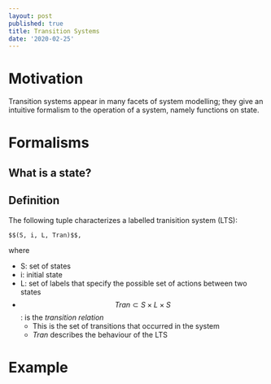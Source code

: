 ```yaml
---
layout: post
published: true
title: Transition Systems
date: '2020-02-25'
---
```

# Motivation
Transition systems appear in many facets of system modelling; they give an intuitive formalism to the operation of a system, namely functions on state.

# Formalisms
## What is a state?
## Definition

The following tuple characterizes a labelled tranisition system (LTS):
	
    $$(S, i, L, Tran)$$,

where
* S: set of states
* i: initial state
* L: set of labels that specify the possible set of actions between two states
* $$Tran \subset S \times L \times S$$: is the *transition relation*
  * This is the set of transitions that occurred in the system
  * *Tran* describes the behaviour of the LTS

# Example